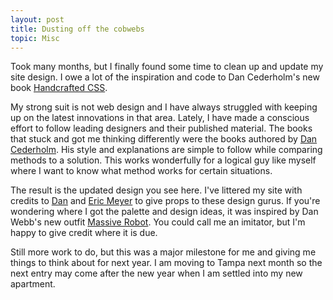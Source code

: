 ```yaml
---
layout: post
title: Dusting off the cobwebs
topic: Misc
---
```


Took many months, but I finally found some time to clean up and update my site design.  I owe a lot of the inspiration and code to Dan Cederholm's new book [Handcrafted CSS](http://handcraftedcss.com/). 

My strong suit is not web design and I have always struggled with keeping up on the latest innovations in that area.  Lately, I have made a conscious effort to follow leading designers and their published material.  The books that stuck and got me thinking differently were the books authored by [Dan Cederholm](http://simplebits.com/).  His style and explanations are simple to follow while comparing methods to a solution.  This works wonderfully for a logical guy like myself where I want to know what method works for certain situations.

The result is the updated design you see here.  I've littered my site with credits to [Dan](http://simplebits.com/) and [Eric Meyer](http://meyerweb.com/) to give props to these design gurus.  If you're wondering where I got the palette and design ideas, it was inspired by Dan Webb's new outfit [Massive Robot](http://massiverobot.co.uk/).  You could call me an imitator, but I'm happy to give credit where it is due.

Still more work to do, but this was a major milestone for me and giving me things to think about for next year.  I am moving to Tampa next month so the next entry may come after the new year when I am settled into my new apartment.